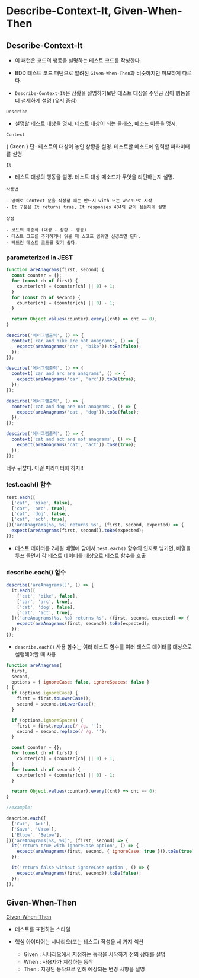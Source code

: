 # Describe-Context-It, Given-When-Then

## Describe-Context-It

- 이 패턴은 코드의 행동을 설명하는 테스트 코드를 작성한다.

- BDD 테스트 코드 패턴으로 알려진 `Given-When-Then`과 비슷하지만 미묘하게 다르다.

- `Describe-Context-It`은 상황을 설명하기보단 테스트 대상을 주인공 삼아 행동을 더 섬세하게 설명 (유저 중심)

`Describe`

- 설명할 테스트 대상을 명시. 테스트 대상이 되는 클래스, 메소드 이름을 명시.

`Context`

{ Green } 단- 테스트의 대상이 놓인 상황을 설명. 테스트할 메소드에 입력할 파라미터를 설명.

`It`

- 테스트 대상의 행동을 설명. 테스트 대상 메소드가 무엇을 리턴하는지 설명.

```text
사용법

- 영어로 Context 문을 작성할 때는 반드시 with 또는 when으로 시작
- It 구문은 It returns true, It responses 404와 같이 심플하게 설명
```

```text
장점

- 코드의 계층화 (대상 - 상황 - 행동)
- 테스트 코드를 추가하거나 읽을 때 스코프 범위만 신경쓰면 된다.
- 빠뜨린 테스트 코드를 찾기 쉽다.
```

### parameterized in JEST

```js
function areAnagrams(first, second) {
  const counter = {};
  for (const ch of first) {
    counter[ch] = (counter[ch] || 0) + 1;
  }
  for (const ch of second) {
    counter[ch] = (counter[ch] || 0) - 1;
  }

  return Object.values(counter).every((cnt) => cnt == 0);
}

descirbe('에너그램출력', () => {
  context('car and bike are not anagrams', () => {
    expect(areAnagrams('car', 'bike')).toBe(false);
  });
});

descirbe('에너그램출력', () => {
  context('car and arc are anagrams', () => {
    expect(areAnagrams('car', 'arc')).toBe(true);
  });
});

descirbe('에너그램출력', () => {
  context('cat and dog are not anagrams', () => {
    expect(areAnagrams('cat', 'dog')).toBe(false);
  });
});

descirbe('에너그램출력', () => {
  context('cat and act are not anagrams', () => {
    expect(areAnagrams('cat', 'act')).toBe(true);
  });
});
```

너무 귀찮다. 이걸 파라미터화 하자!!

### test.each() 함수

```js
test.each([
  ['cat', 'bike', false],
  ['car', 'arc', true],
  ['cat', 'dog', false],
  ['cat', 'act', true],
])('areAnagrams(%s, %s) returns %s', (first, second, expected) => {
  expect(areAnagrams(first, second)).toBe(expected);
});
```

- 테스트 데이터를 2차원 배열에 담에서 `test.each()` 함수의 인자로 넘기면, 배열을 루프 돌면서 각 테스트 데이터를 대상으로 테스트 함수를 호출

### describe.each() 함수

```js
describe('areAnagrams()', () => {
  it.each([
    ['cat', 'bike', false],
    ['car', 'arc', true],
    ['cat', 'dog', false],
    ['cat', 'act', true],
  ])('areAnagrams(%s, %s) returns %s', (first, second, expected) => {
    expect(areAnagrams(first, second)).toBe(expected);
  });
});
```

- `describe.each()` 사용 함수는 여러 테스트 함수를 여러 테스트 데이터를 대상으로 실행해야할 때 사용

```js
function areAnagrams(
  first,
  second,
  options = { ignoreCase: false, ignoreSpaces: false }
) {
  if (options.ignoreCase) {
    first = first.toLowerCase();
    second = second.toLowerCase();
  }

  if (options.ignoreSpaces) {
    first = first.replace(/ /g, '');
    second = second.replace(/ /g, '');
  }

  const counter = {};
  for (const ch of first) {
    counter[ch] = (counter[ch] || 0) + 1;
  }
  for (const ch of second) {
    counter[ch] = (counter[ch] || 0) - 1;
  }

  return Object.values(counter).every((cnt) => cnt == 0);
}
```

```js
//example;

describe.each([
  ['Cat', 'Act'],
  ['Save', 'Vase'],
  ['Elbow', 'Below'],
])('areAnagrams(%s, %s)', (first, second) => {
  it('return true with ignoreCase option', () => {
    expect(areAnagrams(first, second, { ignoreCase: true })).toBe(true);
  });

  it('return false without ignoreCase option', () => {
    expect(areAnagrams(first, second)).toBe(false);
  });
});
```

## Given-When-Then

[Given-When-Then](https://martinfowler.com/bliki/GivenWhenThen.html)

- 테스트를 표현하는 스타일

- 핵심 아이디어는 시나리오(또는 테스트) 작성을 세 가지 섹션

  - Given : 시나리오에서 지정하는 동작을 시작하기 전의 상태를 설명
  - When : 사용자가 지정하는 동작
  - Then : 지정된 동작으로 인해 예상되는 변경 사항을 설명
